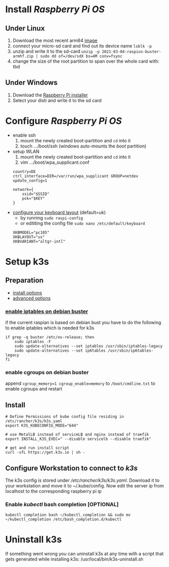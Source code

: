 # Install *Raspberry Pi OS*
## Under Linux
1. Download the most recent arm64 [image](http://downloads.raspberrypi.org/raspios_arm64/images/)
2. connect your micro-sd card and find out its device name `lsblk -p`
3. unzip and write it to the sd-card `unzip -p 2021-03-04-raspios-buster-armhf.zip | sudo dd of=/dev/sdX bs=4M conv=fsync`
4. change the size of the root partition to span over the whole card with: tbd

## Under Windows
1. Download the [Raspberry Pi installer](https://www.raspberrypi.org/software/)
2. Select your disti and write it to the sd card


# Configure *Raspberry Pi OS*

- enable ssh
  1. mount the newly created boot-partition and `cd` into it
  2. touch .../boot/ssh (windows auto-mounts the *boot* partition)
- setup WLAN
  1. mount the newly created boot-partition and `cd` into it
  2. vim .../boot/wpa_supplicant.conf
  ```
  country=DE
  ctrl_interface=DIR=/var/run/wpa_supplicant GROUP=netdev
  update_config=1
  
  network={
      ssid="$SSID"
      psk="$KEY"
  }
  ```
- [configure your keyboard layout](https://www.makeuseof.com/change-keyboard-layout-raspberry-pi/) (default=uk)
  - by running `sudo raspi-config` 
  - or edititing the config file `sudo nano /etc/default/keyboard`
  ```
  XKBMODEL="pc105"
  XKBLAYOUT="us"
  XKBVARIANT="altgr-intl"
  ```

# Setup k3s

## Preparation

- [install options](https://rancher.com/docs/k3s/latest/en/installation/install-options/)
- [advanced options](https://rancher.com/docs/k3s/latest/en/advanced/)

### [enable iptables on debian buster](https://rancher.com/docs/k3s/latest/en/advanced/#enabling-legacy-iptables-on-raspbian-buster)
if the current raspian is based on debian bust you have to do the following to enable iptables which is needed for k3s
```
if grep -q buster /etc/os-release; then
    sudo iptables -F
    sudo update-alternatives --set iptables /usr/sbin/iptables-legacy
    sudo update-alternatives --set ip6tables /usr/sbin/ip6tables-legacy
fi
```

### enable cgroups on debian buster

append `cgroup_memory=1 cgroup_enable=memory` to `/boot/cmdline.txt` to enable cgroups and restart

## Install

```
# Define Permissions of kube config file residing in /etc/rancher/k3s/k3s.yaml
export K3S_KUBECONFIG_MODE="644"

# use MetalLB instead of serviceLB and nginx instead of traefik
export INSTALL_K3S_EXEC=" --disable servicelb --disable traefik"

# get and run install script
curl -sfL https://get.k3s.io | sh -
```

## Configure Workstation to connect to *k3s*

The  k3s config is stored under */etc/rancher/k3s/k3s.yaml*. Download it to your workstation and move it to ~/.kube/config. Now edit the server ip from localhost to the corresponding raspberry pi ip

### Enable *kubectl* bash completion [OPTIONAL]

```
kubectl completion bash ~/kubectl_completion && sudo mv ~/kubectl_completion /etc/bash_completion.d/kubectl
```

# Uninstall k3s

If something went wrong you can uninstall k3s at any time with a script that gets generated while installing k3s: /usr/local/bin/k3s-uninstall.sh
